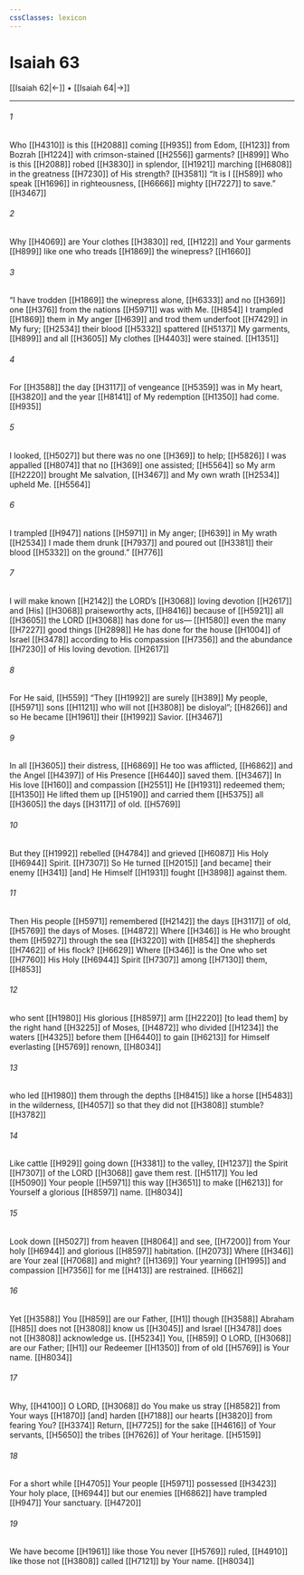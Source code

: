 ```yaml
---
cssClasses: lexicon
---
```


# Isaiah 63

[[Isaiah 62|←]] • [[Isaiah 64|→]]

---

###### 1
Who [[H4310]] is this [[H2088]] coming [[H935]] from Edom, [[H123]] from Bozrah [[H1224]] with crimson-stained [[H2556]] garments? [[H899]] Who is this [[H2088]] robed [[H3830]] in splendor, [[H1921]] marching [[H6808]] in the greatness [[H7230]] of His strength? [[H3581]] “It is I [[H589]] who speak [[H1696]] in righteousness, [[H6666]] mighty [[H7227]] to save.” [[H3467]]

###### 2
Why [[H4069]] are Your clothes [[H3830]] red, [[H122]] and Your garments [[H899]] like one who treads [[H1869]] the winepress? [[H1660]]

###### 3
“I have trodden [[H1869]] the winepress alone, [[H6333]] and no [[H369]] one [[H376]] from the nations [[H5971]] was with Me. [[H854]] I trampled [[H1869]] them in My anger [[H639]] and trod them underfoot [[H7429]] in My fury; [[H2534]] their blood [[H5332]] spattered [[H5137]] My garments, [[H899]] and all [[H3605]] My clothes [[H4403]] were stained. [[H1351]]

###### 4
For [[H3588]] the day [[H3117]] of vengeance [[H5359]] was in My heart, [[H3820]] and the year [[H8141]] of My redemption [[H1350]] had come. [[H935]]

###### 5
I looked, [[H5027]] but there was no one [[H369]] to help; [[H5826]] I was appalled [[H8074]] that no [[H369]] one assisted; [[H5564]] so My arm [[H2220]] brought Me salvation, [[H3467]] and My own wrath [[H2534]] upheld Me. [[H5564]]

###### 6
I trampled [[H947]] nations [[H5971]] in My anger; [[H639]] in My wrath [[H2534]] I made them drunk [[H7937]] and poured out [[H3381]] their blood [[H5332]] on the ground.” [[H776]]

###### 7
I will make known [[H2142]] the LORD’s [[H3068]] loving devotion [[H2617]] and [His] [[H3068]] praiseworthy acts, [[H8416]] because of [[H5921]] all [[H3605]] the LORD [[H3068]] has done for us— [[H1580]] even the many [[H7227]] good things [[H2898]] He has done for the house [[H1004]] of Israel [[H3478]] according to His compassion [[H7356]] and the abundance [[H7230]] of His loving devotion. [[H2617]]

###### 8
For He said, [[H559]] “They [[H1992]] are surely [[H389]] My people, [[H5971]] sons [[H1121]] who will not [[H3808]] be disloyal”; [[H8266]] and so He became [[H1961]] their [[H1992]] Savior. [[H3467]]

###### 9
In all [[H3605]] their distress, [[H6869]] He too was afflicted, [[H6862]] and the Angel [[H4397]] of His Presence [[H6440]] saved them. [[H3467]] In His love [[H160]] and compassion [[H2551]] He [[H1931]] redeemed them; [[H1350]] He lifted them up [[H5190]] and carried them [[H5375]] all [[H3605]] the days [[H3117]] of old. [[H5769]]

###### 10
But they [[H1992]] rebelled [[H4784]] and grieved [[H6087]] His Holy [[H6944]] Spirit. [[H7307]] So He turned [[H2015]] [and became]  their enemy [[H341]] [and] He Himself [[H1931]] fought [[H3898]] against them. 

###### 11
Then His people [[H5971]] remembered [[H2142]] the days [[H3117]] of old, [[H5769]] the days of Moses. [[H4872]] Where [[H346]] is He who brought them [[H5927]] through the sea [[H3220]] with [[H854]] the shepherds [[H7462]] of His flock? [[H6629]] Where [[H346]] is the One who set [[H7760]] His Holy [[H6944]] Spirit [[H7307]] among [[H7130]] them, [[H853]]

###### 12
who sent [[H1980]] His glorious [[H8597]] arm [[H2220]] [to lead them] by the right hand [[H3225]] of Moses, [[H4872]] who divided [[H1234]] the waters [[H4325]] before them [[H6440]] to gain [[H6213]] for Himself  everlasting [[H5769]] renown, [[H8034]]

###### 13
who led [[H1980]] them through the depths [[H8415]] like a horse [[H5483]] in the wilderness, [[H4057]] so that they did not [[H3808]] stumble? [[H3782]]

###### 14
Like cattle [[H929]] going down [[H3381]] to the valley, [[H1237]] the Spirit [[H7307]] of the LORD [[H3068]] gave them rest. [[H5117]] You led [[H5090]] Your people [[H5971]] this way [[H3651]] to make [[H6213]] for Yourself  a glorious [[H8597]] name. [[H8034]]

###### 15
Look down [[H5027]] from heaven [[H8064]] and see, [[H7200]] from Your holy [[H6944]] and glorious [[H8597]] habitation. [[H2073]] Where [[H346]] are Your zeal [[H7068]] and might? [[H1369]] Your yearning [[H1995]] and compassion [[H7356]] for me [[H413]] are restrained. [[H662]]

###### 16
Yet [[H3588]] You [[H859]] are our Father, [[H1]] though [[H3588]] Abraham [[H85]] does not [[H3808]] know us [[H3045]] and Israel [[H3478]] does not [[H3808]] acknowledge us. [[H5234]] You, [[H859]] O LORD, [[H3068]] are our Father; [[H1]] our Redeemer [[H1350]] from of old [[H5769]] is Your name. [[H8034]]

###### 17
Why, [[H4100]] O LORD, [[H3068]] do You make us stray [[H8582]] from Your ways [[H1870]] [and] harden [[H7188]] our hearts [[H3820]] from fearing You? [[H3374]] Return, [[H7725]] for the sake [[H4616]] of Your servants, [[H5650]] the tribes [[H7626]] of Your heritage. [[H5159]]

###### 18
For a short while [[H4705]] Your people [[H5971]] possessed [[H3423]] Your holy place, [[H6944]] but our enemies [[H6862]] have trampled [[H947]] Your sanctuary. [[H4720]]

###### 19
We have become [[H1961]] like those You never [[H5769]] ruled, [[H4910]] like those not [[H3808]] called [[H7121]] by Your name. [[H8034]]

